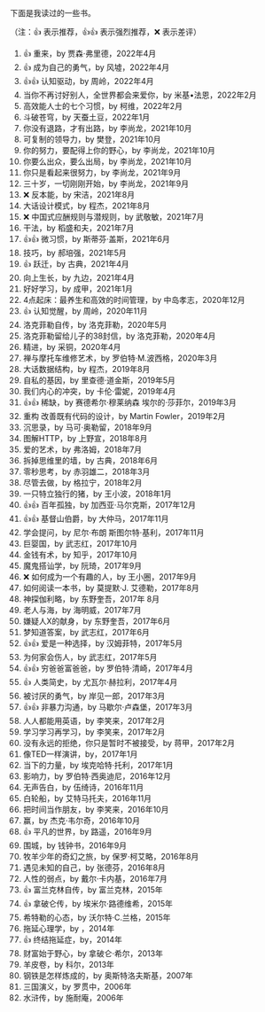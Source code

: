 下面是我读过的一些书。

（注：:+1: 表示推荐，:+1::+1: 表示强烈推荐，:x: 表示差评）


1. :+1: 重来，by 贾森·弗里德，2022年4月
1. :+1: 成为自己的勇气，by 风墟，2022年4月
1. :+1::+1: 认知驱动，by 周岭，2022年4月
1. 当你不再讨好别人，全世界都会来爱你，by 米基•法恩，2022年2月
1. 高效能人士的七个习惯，by 柯维，2022年2月
1. 斗破苍穹，by 天蚕土豆，2022年1月
1. 你没有退路，才有出路，by 李尚龙，2021年10月
1. 可复制的领导力，by 樊登，2021年10月
1. 你的努力，要配得上你的野心，by 李尚龙，2021年10月
1. 你要么出众，要么出局，by 李尚龙，2021年10月
1. 你只是看起来很努力，by 李尚龙，2021年9月
1. 三十岁，一切刚刚开始，by 李尚龙，2021年9月
1. :x: 反本能，by 宋洁，2021年8月
1. 大话设计模式，by 程杰，2021年8月
1. :x: 中国式应酬规则与潜规则，by 武敬敏，2021年7月
1. 干法，by 稻盛和夫，2021年7月
1. :+1::+1: 微习惯，by 斯蒂芬·盖斯，2021年6月
1. 技巧，by 郝培强，2021年5月
1. :+1: 跃迁，by 古典，2021年4月
1. 向上生长，by 九边，2021年4月
1. 好好学习，by 成甲，2021年1月
1. 4点起床：最养生和高效的时间管理，by  中岛孝志，2020年12月
1. :+1: 认知觉醒，by 周岭，2020年11月
1. 洛克菲勒自传，by 洛克菲勒，2020年5月
1. 洛克菲勒留给儿子的38封信，by 洛克菲勒，2020年4月
1. 精进，by 采铜，2020年4月
1. 禅与摩托车维修艺术，by 罗伯特·M.波西格，2020年3月
1. 大话数据结构，by 程杰，2019年8月
1. 自私的基因，by 里查德·道金斯，2019年5月
1. 我们内心的冲突，by 卡伦·雷妮，2019年4月
1. :+1::+1: 稀缺，by  赛德希尔·穆莱纳森 埃尔的·莎菲尔，2019年3月
1. 重构 改善既有代码的设计，by Martin Fowler，2019年2月
1. 沉思录，by 马可·奥勒留，2018年9月
1. 图解HTTP，by 上野宣，2018年8月
1. 爱的艺术，by 弗洛姆，2018年7月
1. 拆掉思维里的墙，by 古典，2018年6月
1. 零秒思考，by 赤羽雄二，2018年3月
1. 尽管去做，by 格拉宁，2018年2月
1. 一只特立独行的猪，by 王小波，2018年1月
1. :+1::+1: 百年孤独，by 加西亚·马尔克斯，2017年12月
1. :+1::+1: 基督山伯爵，by 大仲马，2017年11月
1. 学会提问，by 尼尔·布朗 斯图尔特·基利，2017年11月
1. 巨婴国，by 武志红，2017年10月
1. 金钱有术，by 知乎，2017年10月
1. 魔鬼搭讪学，by 阮琦，2017年9月
1. :x: 如何成为一个有趣的人，by 王小圈，2017年9月
1. 如何阅读一本书，by 莫提默·J. 艾德勒，2017年8月
1. 神探伽利略，by 东野奎吾，2017年 8月
1. 老人与海，by 海明威，2017年7月
1. 嫌疑人X的献身，by 东野奎吾，2017年6月
1. 梦知道答案，by 武志红，2017年6月
1. :+1::+1: 爱是一种选择，by 汉姆菲特，2017年5月
1. 为何家会伤人，by 武志红，2017年5月
1. :+1::+1: 穷爸爸富爸爸，by 罗伯特·清崎，2017年4月
1. :+1: 人类简史，by 尤瓦尔·赫拉利，2017年4月
1. 被讨厌的勇气，by 岸见一郎，2017年3月
1. :+1::+1: 非暴力沟通，by 马歇尔·卢森堡，2017年3月
1. 人人都能用英语，by 李笑来，2017年2月
1. 学习学习再学习，by 李笑来，2017年2月
1. 没有永远的拒绝，你只是暂时不被接受，by 蒋甲，2017年2月
1. 像TED一样演讲，by，2017年1月
1. 当下的力量，by 埃克哈特·托利，2017年1月
1. 影响力，by 罗伯特·西奥迪尼，2016年12月
1. 无声告白，by 伍绮诗，2016年11月
1. 白轮船，by 艾特马托夫，2016年11月
1. 把时间当作朋友，by 李笑来，2016年10月
1. 赢，by 杰克·韦尔奇，2016年10月
1. :+1: 平凡的世界，by  路遥，2016年9月
1. 围城，by 钱钟书，2016年9月
1. 牧羊少年的奇幻之旅，by 保罗·柯艾略，2016年8月
1. 遇见未知的自己，by 张德芬，2016年8月
1. 人性的弱点，by 戴尔·卡内基，2016年7月
1. :+1: 富兰克林自传，by 富兰克林，2015年
1. :+1: 拿破仑传，by 埃米尔·路德维希，2015年
1. 希特勒的心态，by  沃尔特·C.兰格，2015年
1. 拖延心理学，by ，2014年
1. :+1: 终结拖延症，by，2014年
1. 财富始于野心，by 拿破仑·希尔，2013年
1. 羊皮卷，by 科尔，2013年
1. 钢铁是怎样炼成的，by 奥斯特洛夫斯基，2007年
1. 三国演义，by 罗贯中，2006年
1. 水浒传，by 施耐庵，2006年
